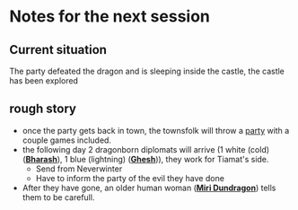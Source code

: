 # Notes for the next session
## Current situation
The party defeated the dragon and is sleeping inside the castle, the castle has been explored

## rough story
* once the party gets back in town, the townsfolk will throw a [party](events/Party%20in%20hometown/) with a couple games included.
* the following day 2 dragonborn diplomats will arrive (1 white (cold) (**[Bharash](Characters/NPCs/chromatics/Bharash/)**), 1 blue (lightning) (**[Ghesh](Characters/NPCs/chromatics/Ghesh/)**)), they work for Tiamat's side.
    * Send from Neverwinter
    * Have to inform the party of the evil they have done
* After they have gone, an older human woman (**[Miri Dundragon](Characters/NPCs/metalics/Miri%20Dundragon/)**) tells them to be carefull.
